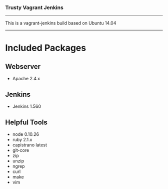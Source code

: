 ### Trusty Vagrant Jenkins
---

This is a vagrant-jenkins build based on Ubuntu 14.04


---

Included Packages
=================

## Webserver

* Apache 2.4.x

## Jenkins

* Jenkins 1.560

## Helpful Tools

* node 0.10.26
* ruby 2.1.x
* capistrano latest
* git-core
* zip
* unzip
* ngrep
* curl
* make
* vim
